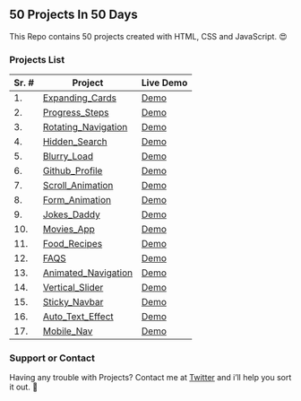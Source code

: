 
## 50 Projects In 50 Days

This Repo contains 50 projects created with HTML, CSS and JavaScript. 😍

### Projects List

| Sr. # | Project | Live Demo |
| ------------- | ------------- | ------------ |
| 1.  | [Expanding_Cards](https://github.com/Asadijaz786/50ProjectsChallenge/tree/main/Expanding_Cards) | [Demo](https://asadijaz786.github.io/50ProjectsChallenge/Expanding_Cards/)   |
| 2.  | [Progress_Steps](https://github.com/Asadijaz786/50ProjectsChallenge/tree/main/Progress_Steps)  | [Demo](https://asadijaz786.github.io/50ProjectsChallenge/Progress_Steps/)     |
| 3.  | [Rotating_Navigation](https://github.com/Asadijaz786/50ProjectsChallenge/tree/main/Rotating_Navigation)  | [Demo](https://asadijaz786.github.io/50ProjectsChallenge/Rotating_Navigation/)     |
| 4.  | [Hidden_Search](https://github.com/Asadijaz786/50ProjectsChallenge/tree/main/Hidden_Search)  | [Demo](https://asadijaz786.github.io/50ProjectsChallenge/Hidden_Search/)     |
| 5.  | [Blurry_Load](https://github.com/Asadijaz786/50ProjectsChallenge/tree/main/Blurry_Load)  | [Demo](https://asadijaz786.github.io/50ProjectsChallenge/Blurry_Load/)     |
| 6.  | [Github_Profile](https://github.com/Asadijaz786/50ProjectsChallenge/tree/main/Github_Profile)  | [Demo](https://asadijaz786.github.io/50ProjectsChallenge/Github_Profile/)     |
| 7.  | [Scroll_Animation](https://github.com/Asadijaz786/50ProjectsChallenge/tree/main/Scroll_Animation)  | [Demo](https://asadijaz786.github.io/50ProjectsChallenge/Scroll_Animation/)     |
| 8.  | [Form_Animation](https://github.com/Asadijaz786/50ProjectsChallenge/tree/main/Form_Wave_Animation)  | [Demo](https://asadijaz786.github.io/50ProjectsChallenge/Form_Wave_Animation/)     |
| 9.  | [Jokes_Daddy](https://github.com/Asadijaz786/50ProjectsChallenge/tree/main/Jokes_Daddy)  | [Demo](https://asadijaz786.github.io/50ProjectsChallenge/Jokes_Daddy/)     |
| 10.  | [Movies_App](https://github.com/Asadijaz786/50ProjectsChallenge/tree/main/Movies_App)  | [Demo](https://asadijaz786.github.io/50ProjectsChallenge/Movies_App/)     |
| 11.  | [Food_Recipes](https://github.com/Asadijaz786/50ProjectsChallenge/tree/main/Food_Recipes)  | [Demo](https://asadijaz786.github.io/50ProjectsChallenge/Food_Recipes/)     |
| 12.  | [FAQS](https://github.com/Asadijaz786/50ProjectsChallenge/tree/main/FAQS)  | [Demo](https://asadijaz786.github.io/50ProjectsChallenge/FAQS/)     |
| 13.  | [Animated_Navigation](https://github.com/Asadijaz786/50ProjectsChallenge/tree/main/Animated_Navigation)  | [Demo](https://asadijaz786.github.io/50ProjectsChallenge/Animated_Navigation/)     |
| 14.  | [Vertical_Slider](https://github.com/Asadijaz786/50ProjectsChallenge/tree/main/Vertical_Slider)  | [Demo](https://asadijaz786.github.io/50ProjectsChallenge/Vertical_Slider/)     |
| 15.  | [Sticky_Navbar](https://github.com/Asadijaz786/50ProjectsChallenge/tree/main/Sticky_Navbar)  | [Demo](https://asadijaz786.github.io/50ProjectsChallenge/Sticky_Navbar/)     |
| 16.  | [Auto_Text_Effect](https://github.com/Asadijaz786/50ProjectsChallenge/tree/main/Auto_Text_Effect)  | [Demo](https://asadijaz786.github.io/50ProjectsChallenge/Auto_Text_Effect/)     |
| 17.  | [Mobile_Nav](https://github.com/Asadijaz786/50ProjectsChallenge/tree/main/Mobile_Nav)  | [Demo](https://asadijaz786.github.io/50ProjectsChallenge/Mobile_Nav/)     |

### Support or Contact

Having any trouble with Projects? Contact me at [Twitter](https://twitter.com/Asad_099) and i’ll help you sort it out. 🙂
